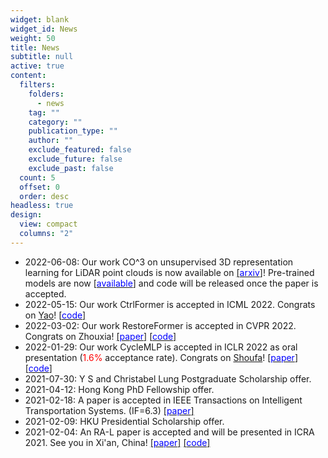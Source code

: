 ```yaml
---
widget: blank
widget_id: News
weight: 50
title: News
subtitle: null
active: true
content:
  filters:
    folders:
      - news
    tag: ""
    category: ""
    publication_type: ""
    author: ""
    exclude_featured: false
    exclude_future: false
    exclude_past: false
  count: 5
  offset: 0
  order: desc
headless: true
design:
  view: compact
  columns: "2"
---
```

* 2022-06-08: Our work CO^3 on unsupervised 3D representation learning for LiDAR point clouds is now available on [[<font color=blue>arxiv</font>]](https://arxiv.org/pdf/2206.04028.pdf)! Pre-trained models are now [[<font color=blue>available</font>](https://github.com/Runjian-Chen/CO3)] and code will be released once the paper is accepted.
* 2022-05-15: Our work CtrlFormer is accepted in ICML 2022. Congrats on [Yao](https://yaomarkmu.github.io)! [[<font color=blue>code</font>]](https://github.com/YaoMarkMu/CtrlFormer-ICML2022)
* 2022-03-02: Our work RestoreFormer is accepted in CVPR 2022. Congrats on Zhouxia! [[<font color=blue>paper</font>]](https://openaccess.thecvf.com/content/CVPR2022/papers/Wang_RestoreFormer_High-Quality_Blind_Face_Restoration_From_Undegraded_Key-Value_Pairs_CVPR_2022_paper.pdf) [[<font color=blue>code</font>]](https://github.com/wzhouxiff/RestoreFormer)
* 2022-01-29: Our work CycleMLP is accepted in ICLR 2022 as oral presentation ([<font color=red>](https://arxiv.org/pdf/2009.07061.pdf)1.6%[</font>](https://arxiv.org/pdf/2009.07061.pdf) acceptance rate). Congrats on [Shoufa](https://www.shoufachen.com)! [[<font color=blue>paper</font>]](https://arxiv.org/pdf/2107.10224.pdf) [[<font color=blue>code</font>]](https://github.com/ShoufaChen/CycleMLP)
* 2021-07-30: Y S and Christabel Lung Postgraduate Scholarship offer.
* 2021-04-12: Hong Kong PhD Fellowship offer.
* 2021-02-18: A paper is accepted in IEEE Transactions on Intelligent Transportation Systems. (IF=6.3) [[<font color=blue>paper</font>]](https://arxiv.org/pdf/2009.07061.pdf)
* 2021-02-09: HKU Presidential Scholarship offer.
* 2021-02-04: An RA-L paper is accepted and will be presented in ICRA 2021. See you in Xi'an, China!  [[<font color=blue>paper</font>]](https://arxiv.org/pdf/2009.00211.pdf) [[<font color=blue>code</font>]](https://github.com/Runjian-Chen/AdaM_MCL)